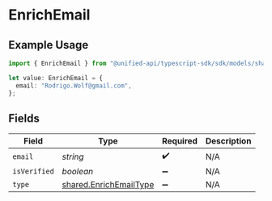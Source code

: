 # EnrichEmail

## Example Usage

```typescript
import { EnrichEmail } from "@unified-api/typescript-sdk/sdk/models/shared";

let value: EnrichEmail = {
  email: "Rodrigo.Wolf@gmail.com",
};
```

## Fields

| Field                                                                   | Type                                                                    | Required                                                                | Description                                                             |
| ----------------------------------------------------------------------- | ----------------------------------------------------------------------- | ----------------------------------------------------------------------- | ----------------------------------------------------------------------- |
| `email`                                                                 | *string*                                                                | :heavy_check_mark:                                                      | N/A                                                                     |
| `isVerified`                                                            | *boolean*                                                               | :heavy_minus_sign:                                                      | N/A                                                                     |
| `type`                                                                  | [shared.EnrichEmailType](../../../sdk/models/shared/enrichemailtype.md) | :heavy_minus_sign:                                                      | N/A                                                                     |